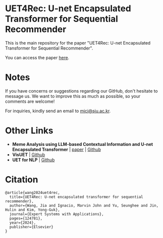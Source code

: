 # UET4Rec: U-net Encapsulated Transformer for  Sequential Recommender

This is the main repository for the paper "UET4Rec: U-net Encapsulated Transformer for  Sequential Recommender".

You can access the paper [here](https://www.sciencedirect.com/science/article/pii/S0957417424016488).

# Notes
If you have concerns or suggestions regarding our GitHub, don't hesitate to message us. We want to improve this as much as possible, so your comments are welcome!

For inquiries, kindly send an email to mjci@sju.ac.kr.

# Other Links
- **Meme Analysis using LLM-based Contextual Information and U-net Encapsulated Transformer** | [paper](https://ieeexplore.ieee.org/document/10589379) | [Github](https://github.com/ignaciomarvinjohn/meme-uet-hmt)
- **VisUET** | [Github](https://github.com/ignaciomarvinjohn/visuet)
- **UET for NLP** | [Github](https://github.com/ignaciomarvinjohn/uet-nlp)


# Citation
```
@article{wang2024uet4rec,
  title={UET4Rec: U-net encapsulated transformer for sequential recommender},
  author={Wang, Jia and Ignacio, Marvin John and Yu, Seunghee and Jin, Hulin and Kim, Yong-Guk},
  journal={Expert Systems with Applications},
  pages={124781},
  year={2024},
  publisher={Elsevier}
}
```
